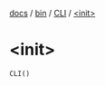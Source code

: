 [docs](../../index.md) / [bin](../index.md) / [CLI](index.md) / [&lt;init&gt;](./-init-.md)

# &lt;init&gt;

`CLI()`